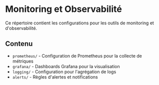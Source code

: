 # Monitoring et Observabilité

Ce répertoire contient les configurations pour les outils de monitoring et d'observabilité.

## Contenu

- `prometheus/` - Configuration de Prometheus pour la collecte de métriques
- `grafana/` - Dashboards Grafana pour la visualisation
- `logging/` - Configuration pour l'agrégation de logs
- `alerts/` - Règles d'alertes et notifications